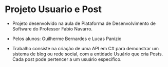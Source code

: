 # Projeto Usuario e Post
- Projeto desenvolvido na aula de Plataforma de Desenvolvimento de Software do Professor Fabio Navarro.
- Pelos alunos: Guilherme Bernardes e Lucas Panizio

- Trabalho consiste na criação de uma API em C# para demonstrar um sistema de blog ou rede social, com a entidade Usuário que cria Posts. Cada post pode pertencer a um usuário específico.
 
